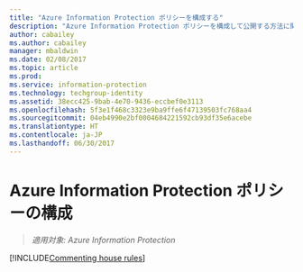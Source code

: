 ```yaml
---
title: "Azure Information Protection ポリシーを構成する"
description: "Azure Information Protection ポリシーを構成して公開する方法に関する詳細情報。"
author: cabailey
ms.author: cabailey
manager: mbaldwin
ms.date: 02/08/2017
ms.topic: article
ms.prod: 
ms.service: information-protection
ms.technology: techgroup-identity
ms.assetid: 38ecc425-9bab-4e70-9436-eccbef0e3113
ms.openlocfilehash: 5f3e1f468c3323e9ba9ffe6f47139503fc768aa4
ms.sourcegitcommit: 04eb4990e2bf0004684221592cb93df35e6acebe
ms.translationtype: HT
ms.contentlocale: ja-JP
ms.lasthandoff: 06/30/2017
---
```

# <a name="configuring-the-azure-information-protection-policy"></a>Azure Information Protection ポリシーの構成 

>*適用対象: Azure Information Protection*

[!INCLUDE[Commenting house rules](../includes/houserules.md)]
